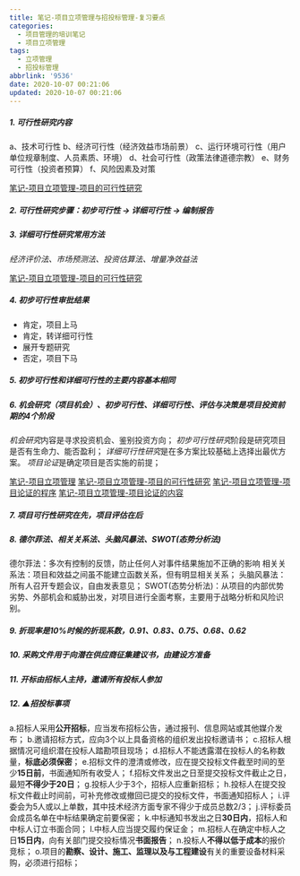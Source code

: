 ```yaml
---
title: 笔记-项目立项管理与招投标管理-复习要点
categories:
  - 项目管理的培训笔记
  - 项目立项管理
tags:
  - 立项管理
  - 招投标管理
abbrlink: '9536'
date: 2020-10-07 00:21:06
updated: 2020-10-07 00:21:06
---
```


##### 1. 可行性研究内容

a、技术可行性
b、经济可行性（经济效益市场前景）
c、运行环境可行性（用户单位规章制度、人员素质、环境）
d、社会可行性（政策法律道德宗教）
e、财务可行性（投资者预算）
f、风险因素及对策

<!-- more -->

[笔记-项目立项管理-项目的可行性研究](6589.html)

##### 2. 可行性研究步骤：初步可行性 → 详细可行性 → 编制报告

##### 3. 详细可行性研究常用方法

*经济评价法、市场预测法、投资估算法、增量净效益法*

[笔记-项目立项管理-项目的可行性研究](6589.html)

##### 4. 初步可行性审批结果

- 肯定，项目上马
- 肯定，转详细可行性
- 展开专题研究
- 否定，项目下马

##### 5. 初步可行性和详细可行性的主要内容基本相同

##### 6. 机会研究（项目机会）、初步可行性、详细可行性、评估与决策是项目投资前期的4个阶段

*机会研究*内容是寻求投资机会、鉴别投资方向；
*初步可行性研究*阶段是研究项目是否有生命力、能否盈利；
*详细可行性研究*是在多方案比较基础上选择出最优方案。
*项目论证*是确定项目是否实施的前提；

[笔记-项目立项管理](/post/a9f8.html)
[笔记-项目立项管理-项目的可行性研究](/post/6589.html)
[笔记-项目立项管理-项目论证的程序](/post/c0ed.html)
[笔记-项目立项管理-项目论证的内容](/post/2925.html)

##### 7. 项目可行性研究在先，项目评估在后

##### 8. 德尔菲法、相关关系法、头脑风暴法、SWOT(态势分析法)

德尔菲法：多次有控制的反馈，防止任何人对事件结果施加不正确的影响
相关关系法：项目和效益之间虽不能建立函数关系，但有明显相关关系；
头脑风暴法：所有人召开专题会议，自由发表意见；
SWOT(态势分析法)：从项目的内部优势劣势、外部机会和威胁出发，对项目进行全面考察，主要用于战略分析和风险识别。

##### 9. 折现率是10%时候的折现系数，0.91、0.83、0.75、0.68、0.62

##### 10. 采购文件用于向潜在供应商征集建议书，由建设方准备

##### 11. 开标由招标人主持，邀请所有投标人参加

##### 12. ▲招投标事项

a.招标人采用**公开招标**，应当发布招标公告，通过报刊、信息网站或其他媒介发布；
b.邀请招标方式，应向3个以上具备资格的组织发出投标邀请书；
c.招标人根据情况可组织潜在投标人踏勘项目现场；
d.招标人不能透露潜在投标人的名称数量，**标底必须保密**；
e.招标文件的澄清或修改，应在提交投标文件截至时间的至少**15日前**，书面通知所有收受人；
f.招标文件发出之日至提交投标文件截止之日，最短**不得少于20日**；
g.投标人少于3个，招标人应重新招标；
h.投标人在提交投标文件截止时间前，可补充修改或撤回已提交的投标文件，书面通知招标人；
i.评委会为5人或以上单数，其中技术经济方面专家不得少于成员总数2/3；
j.评标委员会成员名单在中标结果确定前要保密；
k.中标通知书发出之日**30日内**，招标人和中标人订立书面合同；
l.中标人应当提交履约保证金；
m.招标人在确定中标人之日**15日内**，向有关部门提交投标情况**书面报告**；
n.投标人**不得以低于成本**的报价竞标；
o.项目的**勘察、设计、施工、监理以及与工程建设**有关的重要设备材料采购，必须进行招标；
